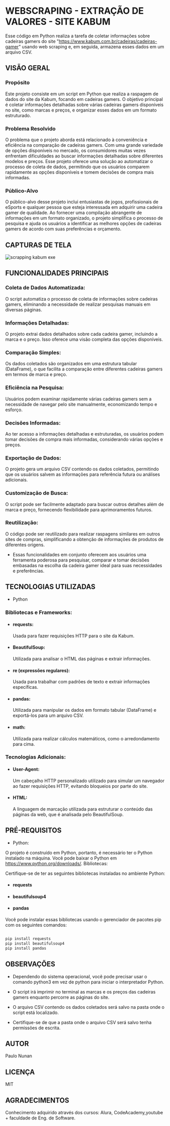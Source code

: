 # WEBSCRAPING - EXTRAÇÃO DE VALORES - SITE KABUM

Esse código em Python realiza a tarefa de coletar informações sobre cadeiras gamers do site "https://www.kabum.com.br/cadeiras/cadeiras-gamer" usando web scraping e, em seguida, armazena esses dados em um arquivo CSV. 




## VISÃO GERAL

### Propósito

Este projeto consiste em um script em Python que realiza a raspagem de dados do site da Kabum, focando em cadeiras gamers. O objetivo principal é coletar informações detalhadas sobre várias cadeiras gamers disponíveis no site, como marcas e preços, e organizar esses dados em um formato estruturado.

### Problema Resolvido

O problema que o projeto aborda está relacionado à conveniência e eficiência na comparação de cadeiras gamers. Com uma grande variedade de opções disponíveis no mercado, os consumidores muitas vezes enfrentam dificuldades ao buscar informações detalhadas sobre diferentes modelos e preços. Esse projeto oferece uma solução ao automatizar o processo de coleta de dados, permitindo que os usuários comparem rapidamente as opções disponíveis e tomem decisões de compra mais informadas.

### Público-Alvo

O público-alvo desse projeto inclui entusiastas de jogos, profissionais de eSports e qualquer pessoa que esteja interessada em adquirir uma cadeira gamer de qualidade. Ao fornecer uma compilação abrangente de informações em um formato organizado, o projeto simplifica o processo de pesquisa e ajuda os usuários a identificar as melhores opções de cadeiras gamers de acordo com suas preferências e orçamento.


## CAPTURAS DE TELA

![scrapping kabum exe](https://github.com/ph-nunan/WebScrapping-Site-Kabum-Valores/assets/117214802/9f419488-1520-4fc3-8cd3-1147f47b6c08)


## FUNCIONALIDADES PRINCIPAIS

###  Coleta de Dados Automatizada: 
O script automatiza o processo de coleta de informações sobre cadeiras gamers, eliminando a necessidade de realizar pesquisas manuais em diversas páginas.

###  Informações Detalhadas: 
O projeto extrai dados detalhados sobre cada cadeira gamer, incluindo a marca e o preço. Isso oferece uma visão completa das opções disponíveis.

###  Comparação Simples:
Os dados coletados são organizados em uma estrutura tabular (DataFrame), o que facilita a comparação entre diferentes cadeiras gamers em termos de marca e preço.

### Eficiência na Pesquisa:
Usuários podem examinar rapidamente várias cadeiras gamers sem a necessidade de navegar pelo site manualmente, economizando tempo e esforço.

###  Decisões Informadas:
Ao ter acesso a informações detalhadas e estruturadas, os usuários podem tomar decisões de compra mais informadas, considerando várias opções e preços.

###  Exportação de Dados:
O projeto gera um arquivo CSV contendo os dados coletados, permitindo que os usuários salvem as informações para referência futura ou análises adicionais.

###  Customização de Busca:
O script pode ser facilmente adaptado para buscar outros detalhes além de marca e preço, fornecendo flexibilidade para aprimoramentos futuros.

###  Reutilização:
O código pode ser reutilizado para realizar raspagens similares em outros sites de compras, simplificando a obtenção de informações de produtos de diferentes origens.

- Essas funcionalidades em conjunto oferecem aos usuários uma ferramenta poderosa para pesquisar, comparar e tomar decisões embasadas na escolha da cadeira gamer ideal para suas necessidades e preferências.





## TECNOLOGIAS UTILIZADAS

- Python

###  Bibliotecas e Frameworks:

- #### requests:
  
  Usada para fazer requisições HTTP para o site da Kabum.

- #### BeautifulSoup:
  
  Utilizada para analisar o HTML das páginas e extrair informações.

- #### re (expressões regulares):
  
   Usada para trabalhar com padrões de texto e extrair informações específicas.

- #### pandas:
  
  Utilizada para manipular os dados em formato tabular (DataFrame) e exportá-los para um arquivo CSV.

- #### math:
  
  Utilizada para realizar cálculos matemáticos, como o arredondamento para cima.

### Tecnologias Adicionais:

- #### User-Agent:
  
  Um cabeçalho HTTP personalizado utilizado para simular um navegador ao fazer requisições HTTP, evitando bloqueios por parte do site.

- #### HTML:
  
  A linguagem de marcação utilizada para estruturar o conteúdo das páginas da web, que é analisada pelo BeautifulSoup.





## PRÉ-REQUISITOS

- Python:

O projeto é construído em Python, portanto, é necessário ter o Python instalado na máquina. Você pode baixar o Python em https://www.python.org/downloads/.
Bibliotecas:

Certifique-se de ter as seguintes bibliotecas instaladas no ambiente Python:

- #### requests

- #### beautifulsoup4

- #### pandas

Você pode instalar essas bibliotecas usando o gerenciador de pacotes pip com os seguintes comandos:

```bash

pip install requests
pip install beautifulsoup4
pip install pandas
```



## OBSERVAÇÕES

- Dependendo do sistema operacional, você pode precisar usar o comando python3 em vez de python para iniciar o interpretador Python.

- O script irá imprimir no terminal as marcas e os preços das cadeiras gamers enquanto percorre as páginas do site.

- O arquivo CSV contendo os dados coletados será salvo na pasta onde o script está localizado.

- Certifique-se de que a pasta onde o arquivo CSV será salvo tenha permissões de escrita.



## AUTOR

Paulo Nunan



## LICENÇA

MIT




## AGRADECIMENTOS

Conhecimento adquirido através dos cursos: Alura, CodeAcademy,youtube + faculdade de Eng. de Software.
